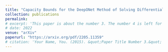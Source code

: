 ```yaml
---
title: "Capacity Bounds for the DeepONet Method of Solving Differential Equations"
collection: publications
permalink:
# excerpt: 'This paper is about the number 3. The number 4 is left for future work.'
# date: 2022
venue: "arXiv"
paperurl: "https://arxiv.org/pdf/2205.11359"
# citation: 'Your Name, You. (2015). &quot;Paper Title Number 3.&quot; <i>Journal 1</i>. 1(3).'
---
```

